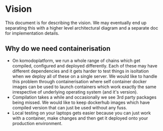 # Vision

This document is for describing the vision. We may eventually end up separating this with a higher level architectural diagram and a separate doc for implementation details.

## Why do we need containerisation

- On komodoplatform, we run a whole range of chains which get compiled, configured and deployed differently. Each of these may have different dependencies and it gets harder to test things in isoltation when we deploy all of these on a single server. We  would like to handle this problem through containerisation where self container docker images can be used to launch containers which work exactly the same irrespective of underlying operating system (and it's version).
- Compilation takes a while and occasionally we see 3rd party packages being missed. We would like to keep dockerhub images which have compiled version that can just be used without any fuss.
- Local testing on your laptops gets easier because you can just work with a container, make changes and then get it deployed onto your production environment.
